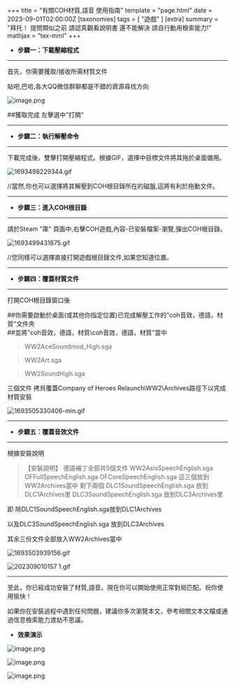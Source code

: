 +++
title = "有關COH材質,語音 使用指南"
template = "page.html"
date = 2023-09-01T02:00:00Z
[taxonomies]
tags = [ "遊戲"  ]
[extra]
summary = "拜托！  提問類似之前 請認真觀看說明書  還不能解決  請自行動用檢索能力!"
mathjax = "tex-mml"
+++




- **步驟一：下載壓縮程式**
-----




首先，你需要獲取/接收所需材質文件

貼吧,巴哈,各大QQ微信群聊都是不錯的資源尋找方向


![image.png](https://s2.loli.net/2023/09/01/af2p7eWMUJYgEVv.png)

##獲取完成 左擊選中"打開"

-------------------


- **步驟二：執行解壓命令**
----

下載完成後，雙擊打開壓縮程式。根據GIF，選擇中目標文件將其拖於桌面備用。  

![1693498229344.gif](https://s2.loli.net/2023/09/01/P2L7UpsRvetZ9xa.gif)

//當然,你也可以選擇將其解壓到COH根目錄所在的磁盤,這將有利於拖動文件。

-------------------------------------------------------------



- **步驟三：進入COH根目錄**
------

請於Steam "庫" 頁面中,右擊COH遊戲,內容-已安裝檔案-瀏覽,彈出COH根目錄。

![1693499431875.gif](https://s2.loli.net/2023/09/01/Jzj7vqdDPeira4t.gif)

//您同樣可以選擇直接打開遊戲根目錄文件,如果您知道位置。

------------


- **步驟四：覆蓋材質文件**
-----

打開COH根目錄窗口後

##你需要啟動於桌面(或其他你指定位置)已完成解壓工作的"coh音效，德語，材質"文件夾   
##並將"coh音效，德語，材質\coh音效，德語，材質"當中

>WW2AceSoundmod_High.sga 

>WW2Art.sga 

>WW2SoundHigh.sga

三個文件    拷貝覆蓋Company of Heroes Relaunch\WW2\Archives路徑下以完成材質安裝

![1693505330406-min.gif](https://s2.loli.net/2023/09/01/5PpLM6DnHVOGwvj.gif)

--------------


- **步驟五：覆蓋音效文件**
------------

根據安裝說明

>【安裝說明】 德語補丁全部共5個文件    WW2AxisSpeechEnglish.sga OFFullSpeechEnglish.sga OFCoreSpeechEnglish.sga      這三個放到 WW2Archives當中 剩下兩個 DLC1SoundSpeechEnglish.sga    放到DLC1Archives里 DLC3SoundSpeechEnglish.sga    放到DLC3Archives里

即 除DLC1SoundSpeechEnglish.sga放到DLC1Archives

以及DLC3SoundSpeechEnglish.sga    放到DLC3Archives


其余三份文件全部放入WW2Archives當中

![1693503939156.gif](https://s2.loli.net/2023/09/01/syfwJGabHp3L7D6.gif)

![202309010157 _1_.gif](https://s2.loli.net/2023/09/01/veUBEYpg4PCwq2D.gif)

------------------------------------




至此，你已經成功安裝了材質,語音。現在你可以開始使用正常對局匹配。祝你使用愉快！

如果你在安裝過程中遇到任何問題，建議你多次瀏覽本文，參考相關文本文檔或通過信息檢索能力渡劫不思議。




- **效果演示**

![image.png](https://s2.loli.net/2023/09/01/AZtV8yFeJuHIKNY.png)

![image.png](https://s2.loli.net/2023/09/01/ma96QKunXFVOH7j.png)

![image.png](https://s2.loli.net/2023/09/01/iEP5B6kmdXxAnWM.png)
